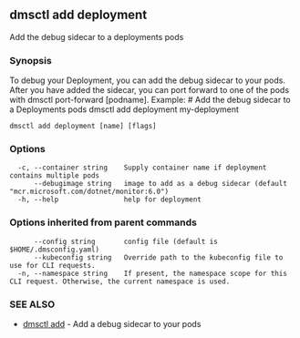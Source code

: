 ## dmsctl add deployment

Add the debug sidecar to a deployments pods

### Synopsis

To debug your Deployment, you can add the debug sidecar to your pods.
After you have added the sidecar, you can port forward to one of the pods with dmsctl port-forward [podname].
Example:
	# Add the debug sidecar to a Deployments pods
	dmsctl add deployment my-deployment

```
dmsctl add deployment [name] [flags]
```

### Options

```
  -c, --container string    Supply container name if deployment contains multiple pods
      --debugimage string   image to add as a debug sidecar (default "mcr.microsoft.com/dotnet/monitor:6.0")
  -h, --help                help for deployment
```

### Options inherited from parent commands

```
      --config string       config file (default is $HOME/.dmsconfig.yaml)
      --kubeconfig string   Override path to the kubeconfig file to use for CLI requests.
  -n, --namespace string    If present, the namespace scope for this CLI request. Otherwise, the current namespace is used.
```

### SEE ALSO

* [dmsctl add](dmsctl_add.md)	 - Add a debug sidecar to your pods

